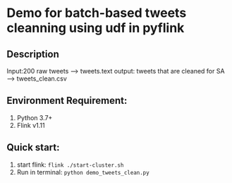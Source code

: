 # Demo for batch-based tweets cleanning using udf in pyflink

## Description
Input:200 raw tweets --> tweets.text
output: tweets that are cleaned for SA --> tweets_clean.csv


## Environment Requirement:
1. Python 3.7+
2. Flink v1.11

## Quick start:
1. start flink: `flink ./start-cluster.sh`
2. Run in terminal: `python demo_tweets_clean.py`

